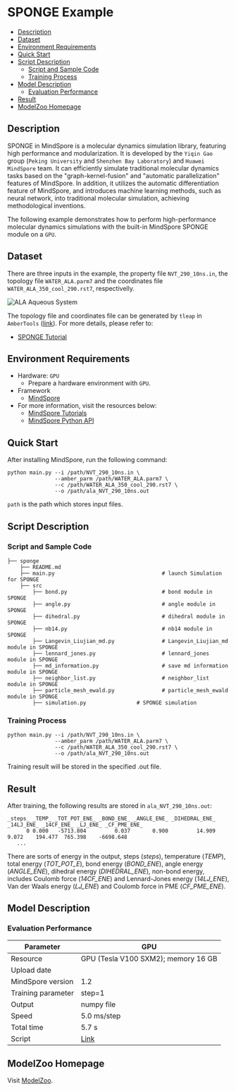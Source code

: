 # SPONGE Example

- [Description](#Description)
- [Dataset](#Dataset)
- [Environment Requirements](#Environment-Requirements)
- [Quick Start](#Quick-Start)
- [Script Description](#Script-Description)
    - [Script and Sample Code](#Script-and-Sample-Code)
    - [Training Process](#Training-Process)
- [Model Description](#Model-Description)
    - [Evaluation Performance](#Evaluation-Performance)
- [Result](#Result)
- [ModelZoo Homepage](#ModelZoo-Homepage)

## Description

SPONGE in MindSpore is a molecular dynamics simulation library, featuring high performance and modularization. It is developed by the `Yiqin Gao` group (`Peking University` and `Shenzhen Bay Laboratory`) and `Huawei MindSpore` team. It can efficiently simulate traditional molecular dynamics tasks based on the "graph-kernel-fusion" and "automatic parallelization" features of MindSpore. In addition, it utilizes the automatic differentiation feature of MindSpore, and introduces machine learning methods, such as neural network, into traditional molecular simulation, achieving methodological inventions.

The following example demonstrates how to perform high-performance molecular dynamics simulations with the built-in MindSpore SPONGE module on a `GPU`.

## Dataset

There are three inputs in the example, the property file `NVT_290_10ns.in`, the topology file `WATER_ALA.parm7` and the coordinates file `WATER_ALA_350_cool_290.rst7`, respectivelly.

![ALA Aqueous System](https://images.gitee.com/uploads/images/2021/0323/184453_4bd9b1a6_8142020.png "图片1.png")

The topology file and coordinates file can be generated by `tleap` in `AmberTools` ([link](<http://ambermd.org/GetAmber.php>)). For more details, please refer to:

- [SPONGE Tutorial](https://gitee.com/mindspore/docs/blob/master/docs/mindspore/programming_guide/source_en/hpc_sponge.md)

## Environment Requirements

- Hardware: `GPU`
    - Prepare a hardware environment with `GPU`.
- Framework
    - [MindSpore](https://www.mindspore.cn/install/en)
- For more information, visit the resources below:
    - [MindSpore Tutorials](https://www.mindspore.cn/tutorials/en/master/index.html)
    - [MindSpore Python API](https://www.mindspore.cn/docs/api/en/master/index.html)

## Quick Start

After installing MindSpore, run the following command:

```shell
python main.py --i /path/NVT_290_10ns.in \
               --amber_parm /path/WATER_ALA.parm7 \
               --c /path/WATER_ALA_350_cool_290.rst7 \
               --o /path/ala_NVT_290_10ns.out
```

`path` is the path which stores input files.

## Script Description

### Script and Sample Code

```shell
├── sponge
    ├── README.md
    ├── main.py                                  # launch Simulation for SPONGE
    ├── src
        ├── bond.py                              # bond module in SPONGE
        ├── angle.py                             # angle module in SPONGE
        ├── dihedral.py                          # dihedral module in SPONGE
        ├── nb14.py                              # nb14 module in SPONGE
        ├── Langevin_Liujian_md.py               # Langevin_Liujian_md module in SPONGE
        ├── lennard_jones.py                     # lennard_jones module in SPONGE
        ├── md_information.py                    # save md information module in SPONGE
        ├── neighbor_list.py                     # neighbor_list module in SPONGE
        ├── particle_mesh_ewald.py               # particle_mesh_ewald module in SPONGE
        ├── simulation.py                # SPONGE simulation
```

### Training Process

```shell
python main.py --i /path/NVT_290_10ns.in \
               --amber_parm /path/WATER_ALA.parm7 \
               --c /path/WATER_ALA_350_cool_290.rst7 \
               --o /path/ala_NVT_290_10ns.out
```

Training result will be stored in the specified .out file.

## Result

After training, the following results are stored in `ala_NVT_290_10ns.out`:

```text
_steps_ _TEMP_ _TOT_POT_ENE_ _BOND_ENE_ _ANGLE_ENE_ _DIHEDRAL_ENE_ _14LJ_ENE_ _14CF_ENE_ _LJ_ENE_ _CF_PME_ENE_
      0 0.000   -5713.804         0.037       0.900         14.909      9.072    194.477  765.398    -6698.648
   ...
```

There are sorts of energy in the output, steps (_steps_), temperature (_TEMP_), total energy (_TOT_POT_E_), bond energy (_BOND_ENE_), angle energy (_ANGLE_ENE_), dihedral energy (_DIHEDRAL_ENE_), non-bond energy, includes Coulomb force (_14CF_ENE_) and Lennard-Jones energy (_14LJ_ENE_), Van der Waals energy (_LJ_ENE_) and Coulomb force in PME (_CF_PME_ENE_).

## Model Description

### Evaluation Performance

| Parameter                 |   GPU |
| -------------------------- |---------------------------------- |
| Resource                   | GPU (Tesla V100 SXM2); memory 16 GB
| Upload date              |
| MindSpore version          | 1.2
| Training parameter        | step=1
| Output                    | numpy file
| Speed                      | 5.0 ms/step
| Total time                 | 5.7 s
| Script                    | [Link](https://gitee.com/mindspore/mindspore/tree/master/model_zoo/research/hpc/sponge)

## ModelZoo Homepage

 Visit [ModelZoo](https://gitee.com/mindspore/mindspore/tree/master/model_zoo).
